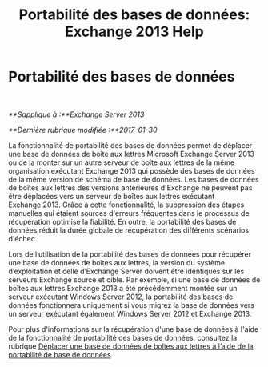 ﻿---
title: 'Portabilité des bases de données: Exchange 2013 Help'
TOCTitle: Portabilité des bases de données
ms:assetid: 387b727a-ce51-4910-b5c4-613c693fa5bd
ms:mtpsurl: https://technet.microsoft.com/fr-fr/library/Dd876873(v=EXCHG.150)
ms:contentKeyID: 51407177
ms.date: 04/24/2018
mtps_version: v=EXCHG.150
ms.translationtype: HT
---

# Portabilité des bases de données

 

_**Sapplique à :**Exchange Server 2013_

_**Dernière rubrique modifiée :**2017-01-30_

La fonctionnalité de portabilité des bases de données permet de déplacer une base de données de boîte aux lettres Microsoft Exchange Server 2013 ou de la monter sur un autre serveur de boîte aux lettres de la même organisation exécutant Exchange 2013 qui possède des bases de données de la même version de schéma de base de données. Les bases de données de boîtes aux lettres des versions antérieures d'Exchange ne peuvent pas être déplacées vers un serveur de boîtes aux lettres exécutant Exchange 2013. Grâce à cette fonctionnalité, la suppression des étapes manuelles qui étaient sources d'erreurs fréquentes dans le processus de récupération optimise la fiabilité. En outre, la portabilité des bases de données réduit la durée globale de récupération des différents scénarios d'échec.

Lors de l’utilisation de la portabilité des bases de données pour récupérer une base de données de boîtes aux lettres, la version du système d’exploitation et celle d’Exchange Server doivent être identiques sur les serveurs Exchange source et cible. Par exemple, si une base de données de boîtes aux lettres Exchange 2013 a été précédemment montée sur un serveur exécutant Windows Server 2012, la portabilité des bases de données fonctionnera uniquement si vous migrez la base de données vers un serveur exécutant également Windows Server 2012 et Exchange 2013.

Pour plus d'informations sur la récupération d'une base de données à l'aide de la fonctionnalité de portabilité des bases de données, consultez la rubrique [Déplacer une base de données de boîtes aux lettres à l’aide de la portabilité de base de données](move-a-mailbox-database-using-database-portability-exchange-2013-help.md).

